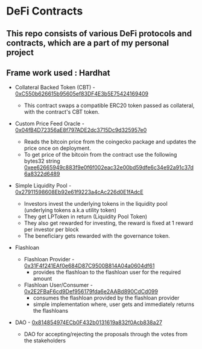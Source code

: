 # DeFi Contracts

## This repo consists of various DeFi protocols and contracts, which are a part of my personal project

## Frame work used : Hardhat

-   Collateral Backed Token (CBT) - [0xC550b626615b95605ef83DF4E3b5E75424169409](https://goerli.etherscan.io/address/0xC550b626615b95605ef83DF4E3b5E75424169409#code)

    -   This contract swaps a compatible ERC20 token passed as collateral, with the contract's CBT token.

-   Custom Price Feed Oracle - [0x04fB4D72356aE8f797ADE2dc3715Dc9d325957e0](https://goerli.etherscan.io/address/0x04fb4d72356ae8f797ade2dc3715dc9d325957e0#code)

    -   Reads the bitcoin price from the coingecko package and updates the price once on deployment.
    -   To get price of the bitcoin from the contract use the following bytes32 string [0xee62665949c883f9e0f6f002eac32e00bd59dfe6c34e92a91c37d6a8322d6489](https://goerli.etherscan.io/address/0x04fb4d72356ae8f797ade2dc3715dc9d325957e0#readContract)

-   Simple Liquidity Pool - [0x27911598608Eb92e61f9223a4cAc226d0E1fAdcE](https://goerli.etherscan.io/address/0x27911598608Eb92e61f9223a4cAc226d0E1fAdcE#code)
    -   Investors invest the underlying tokens in the liquidity pool (underlying tokens a.k.a utility token)
    -   They get LPToken in return (Liquidity Pool Token)
    -   They also get rewarded for investing, the reward is fixed at 1 reward per investor per block
    -   The beneficiary gets rewarded with the governance token.
-   Flashloan
    -   Flashloan Provider - [0x31F4f241EAf0e684D87C9500B814A04a0604df61](https://goerli.etherscan.io/address/0x31F4f241EAf0e684D87C9500B814A04a0604df61#code)
        -   provides the flashloan to the flashloan user for the required amount
    -   Flashloan User/Consumer - [0x2E2FBaF6cd9Def956179fda6e2AABd890CdCd099](https://goerli.etherscan.io/address/0x2E2FBaF6cd9Def956179fda6e2AABd890CdCd099#code)
        -   consumes the flashloan provided by the flashloan provider
        -   simple implementation where, user gets and immediately returns the flashloans
-   DAO - [0x814854974ECb0F432b0131619a832f0Acb838a27](https://goerli.etherscan.io/address/0x814854974ECb0F432b0131619a832f0Acb838a27#code)
    -   DAO for accepting/rejecting the proposals through the votes from the stakeholders
